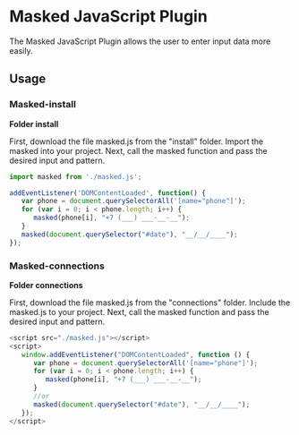 # Masked JavaScript Plugin
The Masked JavaScript Plugin allows the user to enter input data more easily.

## Usage
### Masked-install
**Folder install**

First, download the file masked.js from the "install" folder. 
Import the masked into your project.
Next, call the masked function and pass the desired input and pattern.

```js
import masked from './masked.js';

addEventListener('DOMContentLoaded', function() {
   var phone = document.querySelectorAll('[name="phone"]');
   for (var i = 0; i < phone.length; i++) {
      masked(phone[i], "+7 (___) ___-__-__");
   }
   masked(document.querySelector("#date"), "__/__/____");   
});
```

### Masked-connections
**Folder connections**

First, download the file masked.js from the "connections" folder. 
Include the masked.js to your project.
Next, call the masked function and pass the desired input and pattern.

```js
<script src="./masked.js"></script>
<script>
   window.addEventListener("DOMContentLoaded", function () {
      var phone = document.querySelectorAll('[name="phone"]');
      for (var i = 0; i < phone.length; i++) {
         masked(phone[i], "+7 (___) ___-__-__");
      }
      //or
      masked(document.querySelector("#date"), "__/__/____");
   });
</script>
```
